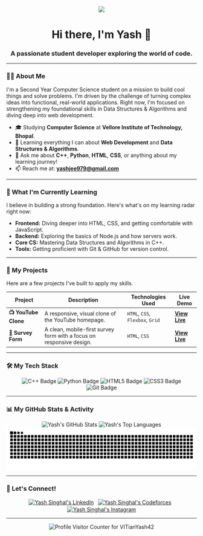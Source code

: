 <div align="center">
  <img src="https://media.giphy.com/media/v1.Y2lkPTc5MGI3NjExM2Y1MDQxMGU4ZDI1Y2QxYjI3MDI0N2Y4YjNkZjY3ZDA5Y2Y1NjdmZCZlcD12MV9pbnRlcm5hbF9naWZfYnlfaWQmY3Q9Zw/RbDKaczqWovIugyJmW/giphy.gif" width="60"/>
</div>

<h1 align="center">Hi there, I'm Yash 👋</h1>
<h3 align="center">A passionate student developer exploring the world of code.</h3>

---

### 👨‍💻 About Me

I'm a Second Year Computer Science student on a mission to build cool things and solve problems. I'm driven by the challenge of turning complex ideas into functional, real-world applications. Right now, I'm focused on strengthening my foundational skills in Data Structures & Algorithms and diving deep into web development.

-   🎓 Studying **Computer Science** at **Vellore Institute of Technology, Bhopal**.
-   🌱 Learning everything I can about **Web Development** and **Data Structures & Algorithms**.
-   💬 Ask me about **C++**, **Python**, **HTML**, **CSS**, or anything about my learning journey!
-   📫 Reach me at: **yashjee979@gmail.com**

---

### 🚀 What I'm Currently Learning

I believe in building a strong foundation. Here's what's on my learning radar right now:

-   **Frontend:** Diving deeper into HTML, CSS, and getting comfortable with JavaScript.
-   **Backend:** Exploring the basics of Node.js and how servers work.
-   **Core CS:** Mastering Data Structures and Algorithms in C++.
-   **Tools:** Getting proficient with Git & GitHub for version control.

---

### 📂 My Projects

Here are a few projects I've built to apply my skills.

| Project                                                                            | Description                                                                  | Technologies Used                | Live Demo                                                              |
| ---------------------------------------------------------------------------------- | ---------------------------------------------------------------------------- | -------------------------------- | ---------------------------------------------------------------------- |
| **📺 YouTube Clone** | A responsive, visual clone of the YouTube homepage.                          | `HTML`, `CSS`, `Flexbox`, `Grid` | [**View Live**](https://youtube-clone-yash-singhal.netlify.app)        |
| **📝 Survey Form** | A clean, mobile-first survey form with a focus on responsive design.         | `HTML`, `CSS`                    | [**View Live**](https://survey-form-tried.netlify.app/) |

---

### 🛠️ My Tech Stack

<p align="center">
  <img src="https://img.shields.io/badge/C%2B%2B-00599C?style=for-the-badge&logo=c%2B%2B&logoColor=white" alt="C++ Badge"/>
  <img src="https://img.shields.io/badge/Python-3776AB?style=for-the-badge&logo=python&logoColor=white" alt="Python Badge"/>
  <img src="https://img.shields.io/badge/HTML5-E34F26?style=for-the-badge&logo=html5&logoColor=white" alt="HTML5 Badge"/>
  <img src="https://img.shields.io/badge/CSS3-1572B6?style=for-the-badge&logo=css3&logoColor=white" alt="CSS3 Badge"/>
  <img src="https://img.shields.io/badge/Git-F05032?style=for-the-badge&logo=git&logoColor=white" alt="Git Badge"/>
</p>

---

### 📊 My GitHub Stats & Activity

<div align="center">
  <img src="https://github-readme-stats.vercel.app/api?username=VITianYash42&show_icons=true&theme=tokyonight&hide_border=true&include_all_commits=true&count_private=true&cache_seconds=7200" alt="Yash's GitHub Stats" />
  <img src="https://github-readme-stats.vercel.app/api/top-langs/?username=VITianYash42&layout=compact&theme=tokyonight&hide_border=true&cache_seconds=7200" alt="Yash's Top Languages" />
</div>

<div align="center">
  <img src="https://github.com/VITianYash42/VITianYash42/blob/output/github-contribution-grid-snake.svg" alt="snake" style="max-width:100%;">
</div>

---

### 🤝 Let's Connect!

<p align="center">
  <a href="https://linkedin.com/in/yashsinghal979" target="blank"><img align="center" src="https://raw.githubusercontent.com/rahuldkjain/github-profile-readme-generator/master/src/images/icons/Social/linked-in-alt.svg" alt="Yash Singhal's LinkedIn" height="30" width="40" /></a>&nbsp;&nbsp;
  <a href="https://codeforces.com/profile/YashSinghal42" target="blank"><img align="center" src="https://raw.githubusercontent.com/rahuldkjain/github-profile-readme-generator/master/src/images/icons/Social/codeforces.svg" alt="Yash Singhal's Codeforces" height="30" width="40" /></a>&nbsp;&nbsp;
  <a href="https://www.instagram.com/yeah_shhh_/" target="blank"><img align="center" src="https://raw.githubusercontent.com/rahuldkjain/github-profile-readme-generator/master/src/images/icons/Social/instagram.svg" alt="Yash Singhal's Instagram" height="30" width="40" /></a>
</p>

---

<p align="center">
  <img src="https://komarev.com/ghpvc/?username=VITianYash42&label=Profile%20Visitors&color=blueviolet&style=flat" alt="Profile Visitor Counter for VITianYash42" />
</p>
